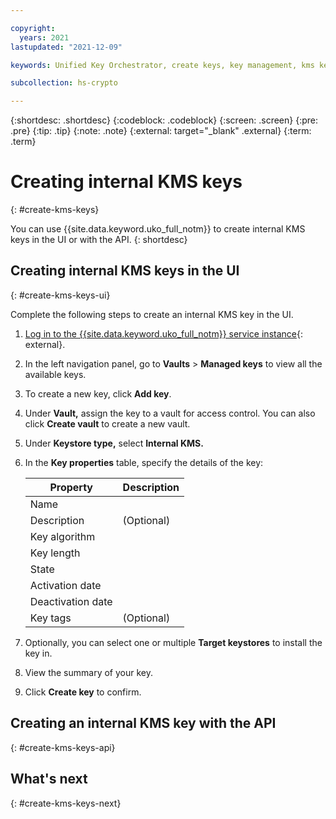 ```yaml
---

copyright:
  years: 2021
lastupdated: "2021-12-09"

keywords: Unified Key Orchestrator, create keys, key management, kms keys

subcollection: hs-crypto

---
```


{:shortdesc: .shortdesc}
{:codeblock: .codeblock}
{:screen: .screen}
{:pre: .pre}
{:tip: .tip}
{:note: .note}
{:external: target="_blank" .external}
{:term: .term}


# Creating internal KMS keys
{: #create-kms-keys}

You can use {{site.data.keyword.uko_full_notm}} to create internal KMS keys in the UI or with the API.
{: shortdesc}


## Creating internal KMS keys in the UI
{: #create-kms-keys-ui}

Complete the following steps to create an internal KMS key in the UI.

1. [Log in to the {{site.data.keyword.uko_full_notm}} service instance](https://cloud.ibm.com/login){: external}.
2. In the left navigation panel, go to **Vaults** &gt; **Managed keys** to view all the available keys.
3. To create a new key, click **Add key**.
4. Under **Vault,** assign the key to a vault for access control. You can also click **Create vault** to create a new vault.
5. Under **Keystore type,** select **Internal KMS.**
6. In the **Key properties** table, specify the details of the key:

    |       Property	     |                         Description                       |
    |----------------------|-----------------------------------------------------------|
    | Name                 |                                                           |
    | Description          | (Optional)                                                |
    | Key algorithm        |                                                           |
    | Key length           |                                                           |
    | State                |                                                           |
    | Activation date      |                                                           |
    | Deactivation date    |                                                           |
    | Key tags             | (Optional)                                                |

7. Optionally, you can select one or multiple **Target keystores** to install the key in.
8. View the summary of your key.
9. Click **Create key** to confirm.




## Creating an internal KMS key with the API
{: #create-kms-keys-api}






## What's next
{: #create-kms-keys-next}


  



